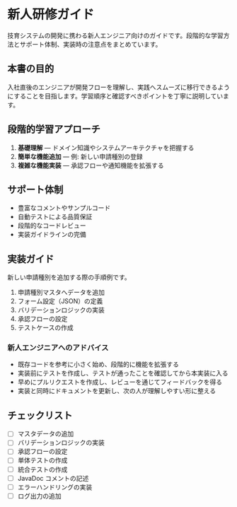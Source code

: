 # 新人研修ガイド

技育システムの開発に携わる新人エンジニア向けのガイドです。段階的な学習方法とサポート体制、実装時の注意点をまとめています。

## 本書の目的

入社直後のエンジニアが開発フローを理解し、実践へスムーズに移行できるようにすることを目指します。学習順序と確認すべきポイントを丁寧に説明しています。

## 段階的学習アプローチ

1. **基礎理解** — ドメイン知識やシステムアーキテクチャを把握する
2. **簡単な機能追加** — 例: 新しい申請種別の登録
3. **複雑な機能実装** — 承認フローや通知機能を拡張する

## サポート体制

- 豊富なコメントやサンプルコード
- 自動テストによる品質保証
- 段階的なコードレビュー
- 実装ガイドラインの完備

## 実装ガイド

新しい申請種別を追加する際の手順例です。

1. 申請種別マスタへデータを追加
2. フォーム設定（JSON）の定義
3. バリデーションロジックの実装
4. 承認フローの設定
5. テストケースの作成

### 新人エンジニアへのアドバイス

- 既存コードを参考に小さく始め、段階的に機能を拡張する
- 実装前にテストを作成し、テストが通ったことを確認してから本実装に入る
- 早めにプルリクエストを作成し、レビューを通じてフィードバックを得る
- 実装と同時にドキュメントを更新し、次の人が理解しやすい形に整える

## チェックリスト

- [ ] マスタデータの追加
- [ ] バリデーションロジックの実装
- [ ] 承認フローの設定
- [ ] 単体テストの作成
- [ ] 統合テストの作成
- [ ] JavaDoc コメントの記述
- [ ] エラーハンドリングの実装
- [ ] ログ出力の追加
